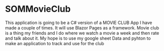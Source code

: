 # SOMMovieClub

This application is going to be a C# version of a MOVIE CLUB App
I have made a couple of times.  It will use Blazor Pages as a framework.
Movie club is a thing my friends and I do where we watch a movie a week and then rate
and talk about it. My hope is to use my google sheet Data and pyhton to make an application to 
track and use for the club
